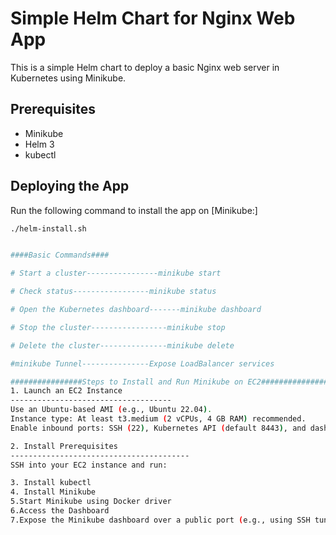 # Simple Helm Chart for Nginx Web App

This is a simple Helm chart to deploy a basic Nginx web server in Kubernetes using Minikube.

## Prerequisites

- Minikube
- Helm 3
- kubectl

## Deploying the App

Run the following command to install the app on [Minikube:]
```bash
./helm-install.sh


####Basic Commands####

# Start a cluster----------------minikube start

# Check status-----------------minikube status

# Open the Kubernetes dashboard-------minikube dashboard

# Stop the cluster-----------------minikube stop

# Delete the cluster---------------minikube delete

#minikube Tunnel---------------Expose LoadBalancer services

################Steps to Install and Run Minikube on EC2#################
1. Launch an EC2 Instance
------------------------------------
Use an Ubuntu-based AMI (e.g., Ubuntu 22.04).
Instance type: At least t3.medium (2 vCPUs, 4 GB RAM) recommended.
Enable inbound ports: SSH (22), Kubernetes API (default 8443), and dashboard (optional 30000–32767).

2. Install Prerequisites
----------------------------------------
SSH into your EC2 instance and run:

3. Install kubectl
4. Install Minikube
5.Start Minikube using Docker driver
6.Access the Dashboard 
7.Expose the Minikube dashboard over a public port (e.g., using SSH tunneling or minikube tunnel)..Then access the printed URL in your browser. You may need to update your security group to allow the relevant port.


